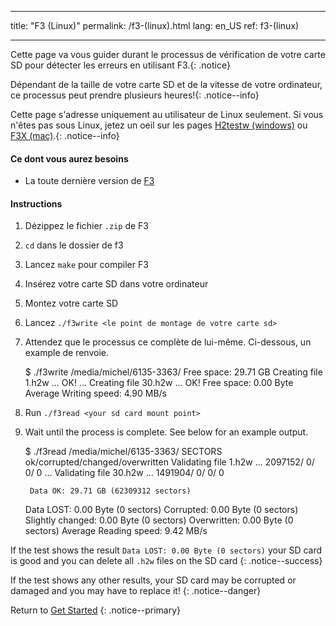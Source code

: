 * * *

title: "F3 (Linux)" permalink: /f3-(linux).html lang: en_US ref: f3-(linux)

* * *

Cette page va vous guider durant le processus de vérification de votre carte SD pour détecter les erreurs en utilisant F3.{: .notice}

Dépendant de la taille de votre carte SD et de la vitesse de votre ordinateur, ce processus peut prendre plusieurs heures!{: .notice--info}

Cette page s'adresse uniquement au utilisateur de Linux seulement. Si vous n'êtes pas sous Linux, jetez un oeil sur les pages [H2testw (windows)](h2testw-(windows)) ou [F3X (mac)](f3x-(mac)).{: .notice--info}

#### Ce dont vous aurez besoins

* La toute dernière version de [F3](https://github.com/AltraMayor/f3/archive/v6.0.zip)

#### Instructions

  1. Dézippez le fichier `.zip` de F3
  2. `cd` dans le dossier de f3
  3. Lancez `make` pour compiler F3
  4. Insérez votre carte SD dans votre ordinateur
  5. Montez votre carte SD
  6. Lancez `./f3write <le point de montage de votre carte sd>`
  7. Attendez que le processus ce complète de lui-même. Ci-dessous, un example de renvoie.
    
        $ ./f3write /media/michel/6135-3363/
         Free space: 29.71 GB
        Creating file 1.h2w ... OK!
        ...
        Creating file 30.h2w ... OK!
        Free space: 0.00 Byte
        Average Writing speed: 4.90 MB/s
        

  8. Run `./f3read <your sd card mount point>`

  9. Wait until the process is complete. See below for an example output.
    
        $ ./f3read /media/michel/6135-3363/
                          SECTORS      ok/corrupted/changed/overwritten
        Validating file 1.h2w ... 2097152/        0/      0/      0
        ...
        Validating file 30.h2w ... 1491904/        0/      0/      0
        
          Data OK: 29.71 GB (62309312 sectors)
        Data LOST: 0.00 Byte (0 sectors)
                   Corrupted: 0.00 Byte (0 sectors)
            Slightly changed: 0.00 Byte (0 sectors)
                 Overwritten: 0.00 Byte (0 sectors)
        Average Reading speed: 9.42 MB/s
        

If the test shows the result `Data LOST: 0.00 Byte (0 sectors)` your SD card is good and you can delete all `.h2w` files on the SD card {: .notice--success}

If the test shows any other results, your SD card may be corrupted or damaged and you may have to replace it! {: .notice--danger}

Return to [Get Started](get-started) {: .notice--primary}